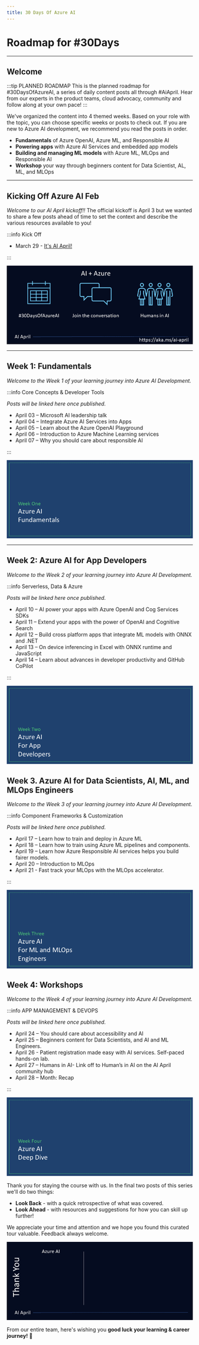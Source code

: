 ```yaml
---
title: 30 Days Of Azure AI
---
```


# Roadmap for #30Days

---

## Welcome

:::tip PLANNED ROADMAP
This is the planned roadmap for #30DaysOfAzureAI, a series of daily content posts all through #AiApril. Hear from our experts in the product teams, cloud advocacy, community and follow along at your own pace!
:::

We've organized the content into 4 themed weeks. Based on your role with the topic, you can choose specific weeks or posts to check out. If you are new to Azure AI development, we recommend you read the posts in order.

* **Fundamentals** of Azure OpenAI, Azure ML, and Responsible AI
* **Powering apps** with Azure AI Services and embedded app models
* **Building and managing ML models** with Azure ML, MLOps and Responsible AI
* **Workshop** your way through beginners content for Data Scientist, AL, ML, and MLOps

---

## Kicking Off Azure AI Feb

_Welcome to our AI April kickoff!!_ The official kickoff is April 3 but we wanted to share a few posts ahead of time to set the context and describe the various resources available to you!

:::info Kick Off

* March 29 - [It's AI April!](/blog/2023-day1)

:::

![Kickoff](CampaignBanner.png)

---

## Week 1: Fundamentals

_Welcome to the Week 1 of your learning journey into Azure AI Development._

:::info Core Concepts & Developer Tools

_Posts will be linked here once published._

* April 03 – Microsoft AI leadership talk
* April 04 – Integrate Azure AI Services into Apps
* April 05 – Learn about the Azure OpenAI Playground
* April 06 – Introduction to Azure Machine Learning services
* April 07 – Why you should care about responsible AI

:::

![Week 1](./../../../static/img/2023/30-week1.png)

---

## Week 2: Azure AI for App Developers

_Welcome to the Week 2 of your learning journey into Azure AI Development._

:::info Serverless, Data & Azure

_Posts will be linked here once published._

* April 10 – AI power your apps with Azure OpenAI and Cog Services SDKs
* April 11 – Extend your apps with the power of OpenAI and Cognitive Search
* April 12 – Build cross platform apps that integrate ML models with ONNX and .NET
* April 13 – On device inferencing in Excel with ONNX runtime and JavaScript
* April 14 – Learn about advances in developer productivity and GitHub CoPilot

:::

![Week 2](./../../../static/img/2023/30-week2.png)

## Week 3. Azure AI for Data Scientists, AI, ML, and MLOps Engineers

_Welcome to the Week 3 of your learning journey into Azure AI Development._

:::info Component Frameworks & Customization

_Posts will be linked here once published._

* April 17 – Learn how to train and deploy in Azure ML
* April 18 – Learn how to train using Azure ML pipelines and components.
* April 19 – Learn how Azure Responsible AI services helps you build fairer models.
* April 20 – Introduction to MLOps
* April 21 - Fast track your MLOps with the MLOps accelerator.

:::

![Week 3](./../../../static/img/2023/30-week3.png)

## Week 4: Workshops

_Welcome to the Week 4 of your learning journey into Azure AI Development._

:::info APP MANAGEMENT & DEVOPS

_Posts will be linked here once published._

* April 24 – You should care about accessibility and AI
* April 25 – Beginners content for Data Scientists, and AI and ML Engineers.
* April 26 - Patient registration made easy with AI services. Self-paced hands-on lab.
* April 27 – Humans in AI- Link off to Human’s in AI on the AI April community hub
* April 28 – Month: Recap

:::

![Week 4](./../../../static/img/2023/30-week4.png)

<!-- ## Week 5: WRAP-UP

:::info SUMMARY OF #30DaysOfAzureAI
_Posts will be linked here once published._
 * Feb 27 - 🚀 Zero-To-Hero Post - API Management & Power Platform
 * Mar 1 - 🚀 Zero-To-Hero Post - Power Platform Pipelines
 * Mar 1 - Month: Recap
::: -->

Thank you for staying the course with us. In the final two posts of this series we'll do two things:

* **Look Back** - with a quick retrospective of what was covered.
* **Look Ahead** - with resources and suggestions for how you can skill up further!

We appreciate your time and attention and we hope you found this curated tour valuable. Feedback always welcome.

![Thank You](./../../../static/img/2023/30-thankyou.png)

From our entire team, here's wishing you **good luck your learning & career journey!** 🎉
